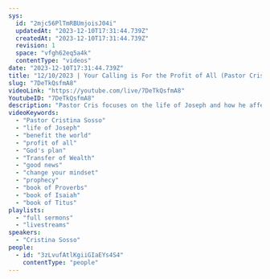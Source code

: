 ```yaml
---
sys:
  id: "2mjc56PlTmRBUmjoisJ04i"
  updatedAt: "2023-12-10T17:31:44.739Z"
  createdAt: "2023-12-10T17:31:44.739Z"
  revision: 1
  space: "vfgh62eq5a4k"
  contentType: "videos"
date: "2023-12-10T17:31:44.739Z"
title: "12/10/2023 | Your Calling is For the Profit of All (Pastor Cristina Sosso)"
slug: "7DeTkQsfmA8"
videoLink: "https://youtube.com/live/7DeTkQsfmA8"
YoutubeID: "7DeTkQsfmA8"
description: "Pastor Cris focuses on the life of Joseph and how he affected the whole world. Even though Joseph was sold into slavery and thrown in jail, we always focus on the great rise to second in command that God provided for him. Joseph had influence on the entire world except Pharaoh. Pastor Cris tells us this is what the Transfer of Wealth is going to be. Not only will there be great riches that come along with it, but our obedience will be for the profit of the whole earth. We have to change our mindset so our priorities are God's priorities which is changing and saving the entire world. This sermon was delivered at Freedom Fellowship Church International in San Antonio, TX."
videoKeywords:
  - "Pastor Cristina Sosso"
  - "life of Joseph"
  - "benefit the world"
  - "profit of all"
  - "God's plan"
  - "Transfer of Wealth"
  - "good news"
  - "change your mindset"
  - "prophecy"
  - "book of Proverbs"
  - "book of Isaiah"
  - "book of Titus"
playlists:
  - "full sermons"
  - "livestreams"
speakers:
  - "Cristina Sosso"
people:
  - id: "3zLvufAtlKgiiGIaEYs4S4"
    contentType: "people"
---
```

